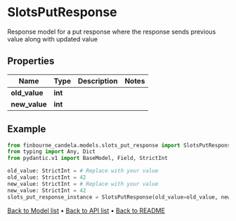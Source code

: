 # SlotsPutResponse

Response model for a put response where the response sends previous value along with updated value
## Properties
Name | Type | Description | Notes
------------ | ------------- | ------------- | -------------
**old_value** | **int** |  | 
**new_value** | **int** |  | 
## Example

```python
from finbourne_candela.models.slots_put_response import SlotsPutResponse
from typing import Any, Dict
from pydantic.v1 import BaseModel, Field, StrictInt

old_value: StrictInt = # Replace with your value
old_value: StrictInt = 42
new_value: StrictInt = # Replace with your value
new_value: StrictInt = 42
slots_put_response_instance = SlotsPutResponse(old_value=old_value, new_value=new_value)

```

[Back to Model list](../README.md#documentation-for-models) &#8226; [Back to API list](../README.md#documentation-for-api-endpoints) &#8226; [Back to README](../README.md)

